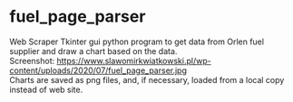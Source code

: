 # fuel_page_parser
Web Scraper Tkinter gui python program to get data from Orlen fuel supplier and draw a chart based on the data.</br>
Screenshot: https://www.slawomirkwiatkowski.pl/wp-content/uploads/2020/07/fuel_page_parser.jpg </br>
Charts are saved as png files, and, if necessary, loaded from a local copy instead of web site.

